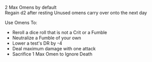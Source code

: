 2 Max Omens by default   
Regain d2 after resting 
Unused omens carry over onto the next day

Use Omens To:
- Reroll a dice roll that is not a Crit or a Fumble 
- Neutralize a Fumble of your own
- Lower a test's DR by -4
- Deal maximum damage with one attack
- Sacrifice 1 Max Omen to Ignore Death